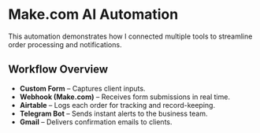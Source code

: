 # Make.com AI Automation 
This automation demonstrates how I connected multiple tools to streamline order processing and notifications.  

## Workflow Overview
- **Custom Form** – Captures client inputs.  
- **Webhook (Make.com)** – Receives form submissions in real time.  
- **Airtable** – Logs each order for tracking and record-keeping.  
- **Telegram Bot** – Sends instant alerts to the business team.  
- **Gmail** – Delivers confirmation emails to clients.  

